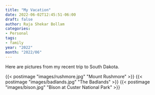 ```yaml
---
title: "My Vacation"
date: 2022-06-02T12:45:51-06:00
draft: false
author: Raja Shekar Bollam
categories:
- Personal
tags:
- family
year: "2022"
month: "2022/06"
---
```


Here are pictures from my recent trip to South Dakota.

{{< postimage "images/rushmore.jpg" "Mount Rushmore" >}}
{{< postimage "images/badlands.jpg" "The Badlands" >}}
{{< postimage "images/bison.jpg" "Bison at Custer National Park" >}}

